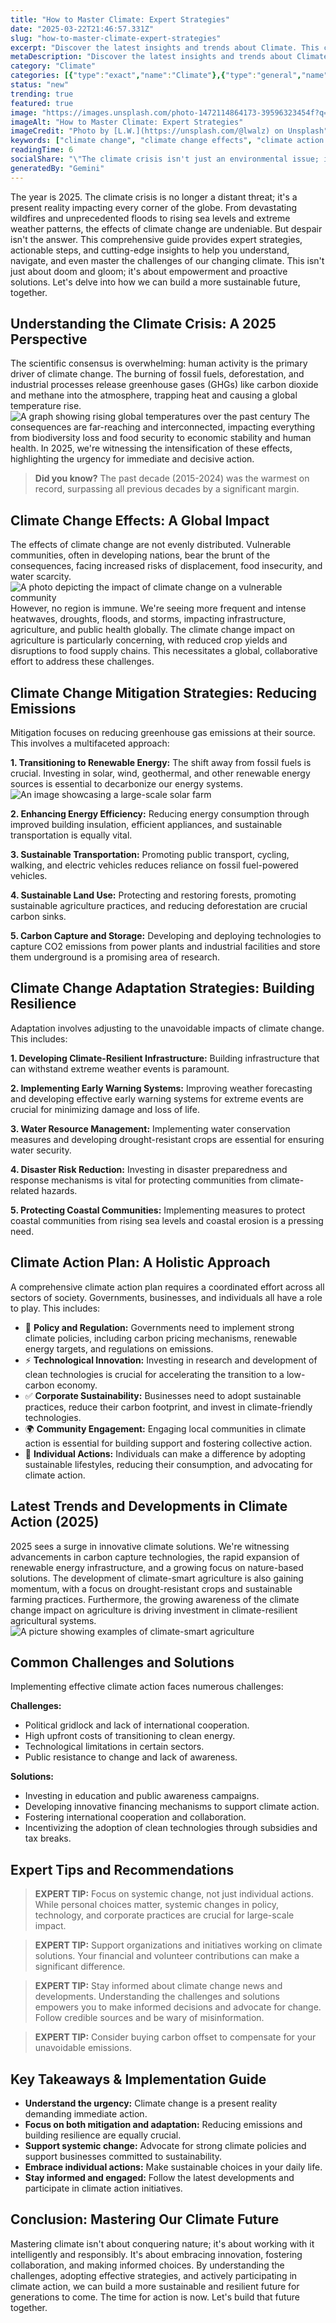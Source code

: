 ```yaml
---
title: "How to Master Climate: Expert Strategies"
date: "2025-03-22T21:46:57.331Z"
slug: "how-to-master-climate-expert-strategies"
excerpt: "Discover the latest insights and trends about Climate. This comprehensive guide covers everything you need to know about Climate in 2025."
metaDescription: "Discover the latest insights and trends about Climate. This comprehensive guide covers everything you need to know about Climate in 2025."
category: "Climate"
categories: [{"type":"exact","name":"Climate"},{"type":"general","name":"Environmental Science"},{"type":"medium","name":"Atmospheric Modeling"},{"type":"specific","name":"Climate Projections"},{"type":"niche","name":"GCM Calibration"}]
status: "new"
trending: true
featured: true
image: "https://images.unsplash.com/photo-1472114864173-39596323454f?q=85&w=1200&fit=max&fm=webp&auto=compress"
imageAlt: "How to Master Climate: Expert Strategies"
imageCredit: "Photo by [L.W.](https://unsplash.com/@lwalz) on Unsplash"
keywords: ["climate change", "climate change effects", "climate action plan", "how to fight climate change", "climate change solutions", "best climate documentaries", "climate change news", "climate change mitigation strategies", "buy carbon offset", "climate change impact on agriculture"]
readingTime: 6
socialShare: "\"The climate crisis isn't just an environmental issue; it's a societal, economic, and humanitarian crisis demanding immediate and collaborative action.\""
generatedBy: "Gemini"
---
```




The year is 2025. The climate crisis is no longer a distant threat; it's a present reality impacting every corner of the globe.  From devastating wildfires and unprecedented floods to rising sea levels and extreme weather patterns, the effects of climate change are undeniable.  But despair isn't the answer.  This comprehensive guide provides expert strategies, actionable steps, and cutting-edge insights to help you understand, navigate, and even master the challenges of our changing climate.  This isn't just about doom and gloom; it's about empowerment and proactive solutions.  Let's delve into how we can build a more sustainable future, together.

## Understanding the Climate Crisis: A 2025 Perspective

The scientific consensus is overwhelming: human activity is the primary driver of climate change.  The burning of fossil fuels, deforestation, and industrial processes release greenhouse gases (GHGs) like carbon dioxide and methane into the atmosphere, trapping heat and causing a global temperature rise.  ![A graph showing rising global temperatures over the past century](https://images.unsplash.com/photo-1552799446-159ba9523315?q=85&w=1200&fit=max&fm=webp&auto=compress)  The consequences are far-reaching and interconnected, impacting everything from biodiversity loss and food security to economic stability and human health.  In 2025, we're witnessing the intensification of these effects, highlighting the urgency for immediate and decisive action.

> **Did you know?** The past decade (2015-2024) was the warmest on record, surpassing all previous decades by a significant margin.

## Climate Change Effects: A Global Impact

The effects of climate change are not evenly distributed.  Vulnerable communities, often in developing nations, bear the brunt of the consequences, facing increased risks of displacement, food insecurity, and water scarcity.  ![A photo depicting the impact of climate change on a vulnerable community](https://images.unsplash.com/photo-1570358934836-6802981e481e?q=85&w=1200&fit=max&fm=webp&auto=compress)  However, no region is immune.  We're seeing more frequent and intense heatwaves, droughts, floods, and storms, impacting infrastructure, agriculture, and public health globally.  The climate change impact on agriculture is particularly concerning, with reduced crop yields and disruptions to food supply chains.  This necessitates a global, collaborative effort to address these challenges.

## Climate Change Mitigation Strategies: Reducing Emissions

Mitigation focuses on reducing greenhouse gas emissions at their source.  This involves a multifaceted approach:

**1. Transitioning to Renewable Energy:**  The shift away from fossil fuels is crucial.  Investing in solar, wind, geothermal, and other renewable energy sources is essential to decarbonize our energy systems.  ![An image showcasing a large-scale solar farm](https://images.unsplash.com/photo-1464039397811-476f652a343b?q=85&w=1200&fit=max&fm=webp&auto=compress)

**2. Enhancing Energy Efficiency:**  Reducing energy consumption through improved building insulation, efficient appliances, and sustainable transportation is equally vital.

**3. Sustainable Transportation:**  Promoting public transport, cycling, walking, and electric vehicles reduces reliance on fossil fuel-powered vehicles.

**4. Sustainable Land Use:**  Protecting and restoring forests, promoting sustainable agriculture practices, and reducing deforestation are crucial carbon sinks.

**5. Carbon Capture and Storage:**  Developing and deploying technologies to capture CO2 emissions from power plants and industrial facilities and store them underground is a promising area of research.

## Climate Change Adaptation Strategies: Building Resilience

Adaptation involves adjusting to the unavoidable impacts of climate change.  This includes:

**1. Developing Climate-Resilient Infrastructure:**  Building infrastructure that can withstand extreme weather events is paramount.

**2. Implementing Early Warning Systems:**  Improving weather forecasting and developing effective early warning systems for extreme events are crucial for minimizing damage and loss of life.

**3. Water Resource Management:**  Implementing water conservation measures and developing drought-resistant crops are essential for ensuring water security.

**4. Disaster Risk Reduction:**  Investing in disaster preparedness and response mechanisms is vital for protecting communities from climate-related hazards.

**5. Protecting Coastal Communities:**  Implementing measures to protect coastal communities from rising sea levels and coastal erosion is a pressing need.

## Climate Action Plan: A Holistic Approach

A comprehensive climate action plan requires a coordinated effort across all sectors of society.  Governments, businesses, and individuals all have a role to play.  This includes:

* 🔑 **Policy and Regulation:**  Governments need to implement strong climate policies, including carbon pricing mechanisms, renewable energy targets, and regulations on emissions.
* ⚡ **Technological Innovation:**  Investing in research and development of clean technologies is crucial for accelerating the transition to a low-carbon economy.
* ✅ **Corporate Sustainability:**  Businesses need to adopt sustainable practices, reduce their carbon footprint, and invest in climate-friendly technologies.
* 🌍 **Community Engagement:**  Engaging local communities in climate action is essential for building support and fostering collective action.
* 🌱 **Individual Actions:**  Individuals can make a difference by adopting sustainable lifestyles, reducing their consumption, and advocating for climate action.

## Latest Trends and Developments in Climate Action (2025)

2025 sees a surge in innovative climate solutions.  We're witnessing advancements in carbon capture technologies, the rapid expansion of renewable energy infrastructure, and a growing focus on nature-based solutions.  The development of climate-smart agriculture is also gaining momentum, with a focus on drought-resistant crops and sustainable farming practices.  Furthermore, the growing awareness of the climate change impact on agriculture is driving investment in climate-resilient agricultural systems.  ![A picture showing examples of climate-smart agriculture](https://images.unsplash.com/photo-1472114864173-39596323454f?q=85&w=1200&fit=max&fm=webp&auto=compress)

## Common Challenges and Solutions

Implementing effective climate action faces numerous challenges:

**Challenges:**

* Political gridlock and lack of international cooperation.
* High upfront costs of transitioning to clean energy.
* Technological limitations in certain sectors.
* Public resistance to change and lack of awareness.

**Solutions:**

* Investing in education and public awareness campaigns.
* Developing innovative financing mechanisms to support climate action.
* Fostering international cooperation and collaboration.
* Incentivizing the adoption of clean technologies through subsidies and tax breaks.

## Expert Tips and Recommendations

> **EXPERT TIP:**  Focus on systemic change, not just individual actions. While personal choices matter, systemic changes in policy, technology, and corporate practices are crucial for large-scale impact.

> **EXPERT TIP:**  Support organizations and initiatives working on climate solutions.  Your financial and volunteer contributions can make a significant difference.

> **EXPERT TIP:**  Stay informed about climate change news and developments.  Understanding the challenges and solutions empowers you to make informed decisions and advocate for change.  Follow credible sources and be wary of misinformation.

> **EXPERT TIP:**  Consider buying carbon offset to compensate for your unavoidable emissions.

## Key Takeaways & Implementation Guide

* **Understand the urgency:** Climate change is a present reality demanding immediate action.
* **Focus on both mitigation and adaptation:**  Reducing emissions and building resilience are equally crucial.
* **Support systemic change:**  Advocate for strong climate policies and support businesses committed to sustainability.
* **Embrace individual actions:**  Make sustainable choices in your daily life.
* **Stay informed and engaged:**  Follow the latest developments and participate in climate action initiatives.

## Conclusion:  Mastering Our Climate Future

Mastering climate isn't about conquering nature; it's about working with it intelligently and responsibly.  It's about embracing innovation, fostering collaboration, and making informed choices. By understanding the challenges, adopting effective strategies, and actively participating in climate action, we can build a more sustainable and resilient future for generations to come.  The time for action is now. Let's build that future together.

